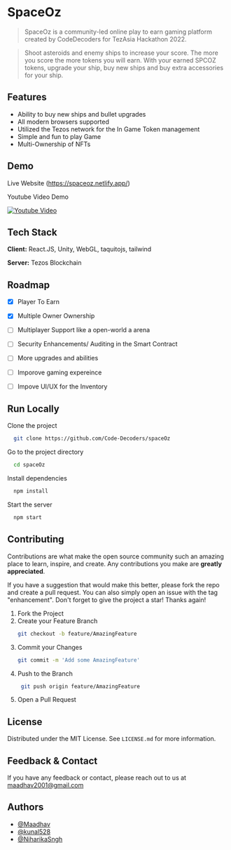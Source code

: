# SpaceOz

> SpaceOz is a community-led online play to earn gaming platform created by CodeDecoders for TezAsia Hackathon 2022.

> Shoot asteroids and enemy ships to increase your score. The more you score the more tokens you will earn.
> With your earned SPCOZ tokens, upgrade your ship, buy new ships and buy extra accessories for your ship.

 
## Features

- Ability to buy new ships and bullet upgrades
- All modern browsers supported
- Utilized the Tezos network for the In Game Token management
- Simple and fun to play Game
- Multi-Ownership of NFTs



## Demo

Live Website (https://spaceoz.netlify.app/)

Youtube Video Demo

[![Youtube Video](https://i.imgur.com/FwOohGE.png)](https://youtu.be/onvs27YylLY)



## Tech Stack

**Client:** React.JS, Unity, WebGL, taquitojs, tailwind

**Server:** Tezos Blockchain
## Roadmap

- [x]  Player To Earn
- [x]  Multiple Owner Ownership
- [ ]  Multiplayer Support like a open-world a arena
- [ ]  Security Enhancements/ Auditing in the Smart Contract
- [ ]  More upgrades and abilities
- [ ]  Imporove gaming expereince
- [ ]  Impove UI/UX for the Inventory


## Run Locally

Clone the project

```bash
  git clone https://github.com/Code-Decoders/spaceOz
```

Go to the project directory

```bash
  cd spaceOz
```

Install dependencies

```bash
  npm install
```

Start the server

```bash
  npm start
```


## Contributing

Contributions are what make the open source community such an amazing place to learn, inspire, and create. Any contributions you make are **greatly appreciated**.

If you have a suggestion that would make this better, please fork the repo and create a pull request. You can also simply open an issue with the tag "enhancement".
Don't forget to give the project a star! Thanks again!

1. Fork the Project
2. Create your Feature Branch
   ```sh
   git checkout -b feature/AmazingFeature
   ```
3. Commit your Changes 
    ```sh
    git commit -m 'Add some AmazingFeature'
    ```
4. Push to the Branch 
   ```sh
    git push origin feature/AmazingFeature
    ```
6. Open a Pull Request

## License

Distributed under the MIT License. See `LICENSE.md` for more information.
    
## Feedback & Contact

If you have any feedback or contact, please reach out to us at maadhav2001@gmail.com


## Authors

- [@Maadhav](https://www.github.com/Maadhav)
- [@kunal528](https://www.github.com/kunal528)
- [@NiharikaSngh](https://www.github.com/NiharikaSngh)

